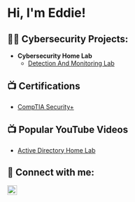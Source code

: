 <h1>Hi, I'm Eddie! </h1>

<h2>👨‍💻 Cybersecurity Projects:</h2>

- <b>Cybersecurity Home Lab </b>
  - [Detection And Monitoring Lab]()

<h2>📺 Certifications </h2>

- [CompTIA Security+]()

<h2>📺 Popular YouTube Videos</h2>

- [Active Directory Home Lab]()
  
<h2> 🤳 Connect with me:</h2>

[<img align="left" alt="EddieBrennan | LinkedIn" width="22px" src="https://cdn.jsdelivr.net/npm/simple-icons@v3/icons/linkedin.svg" />][linkedin]

[linkedin]: https://www.linkedin.com/in/edwardkbrennan
